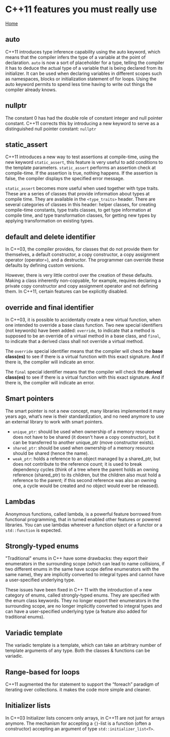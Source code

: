 # C++11 features you must really use

[Home](../README.md)

## auto

C++11 introduces type inference capability using the auto keyword, which means that the compiler infers the type of a variable at the point of declaration. `auto` is now a sort of placeholder for a type, telling the compiler it has to deduce the actual type of a variable that is being declared from its initializer. It can be used when declaring variables in different scopes such as namespaces, blocks or initialization statement of for loops. Using the auto keyword permits to spend less time having to write out things the compiler already knows.

## nullptr

The constant 0 has had the double role of constant integer and null pointer constant. C++11 corrects this by introducing a new keyword to serve as a distinguished null pointer constant: `nullptr`

## static_assert

C++11 introduces a new way to test assertions at compile-time, using the new keyword `static_assert`, this feature is very useful to add conditions to the template parameters. `static_assert` performs an assertion check at compile-time. If the assertion is true, nothing happens. If the assertion is false, the compiler displays the specified error message.

`static_assert` becomes more useful when used together with type traits. These are a series of classes that provide information about types at compile time. They are available in the `<type_traits>` header. There are several categories of classes in this header: helper classes, for creating compile-time constants, type traits classes, to get type information at compile time, and type transformation classes, for getting new types by applying transformation on existing types.

## default and delete identifier

In C++03, the compiler provides, for classes that do not provide them for themselves, a default constructor, a copy constructor, a copy assignment operator (operator=), and a destructor. The programmer can override these defaults by defining custom versions.

However, there is very little control over the creation of these defaults. Making a class inherently non-copyable, for example, requires declaring a private copy constructor and copy assignment operator and not defining them. In C++11, certain features can be explicitly disabled.

## override and final identifier

In C++03, it is possible to accidentally create a new virtual function, when one intended to override a base class function. Two new special identifiers (not keywords) have been added: `override`, to indicate that a method is supposed to be an override of a virtual method in a base class, and `final`, to indicate that a derived class shall not override a virtual method.

The `override` special identifier means that the compiler will check the **base class(es)** to see if there is a virtual function with this exact signature. And if there is, the compiler will indicate an error.

The `final` special identifier means that the compiler will check the **derived class(es)** to see if there is a virtual function with this exact signature. And if there is, the compiler will indicate an error.

## Smart pointers

The smart pointer is not a new concept, many libraries implemented it many years ago, what’s new is their standardization, and no need anymore to use an external library to work with smart pointers.

- `unique_ptr`: should be used when ownership of a memory resource does not have to be shared (it doesn't have a copy constructor), but it can be transferred to another unique_ptr (move constructor exists).
- `shared_ptr`: should be used when ownership of a memory resource should be shared (hence the name).
- `weak_ptr`: holds a reference to an object managed by a shared_ptr, but does not contribute to the reference count; it is used to break dependency cycles (think of a tree where the parent holds an owning reference (shared_ptr) to its children, but the children also must hold a reference to the parent; if this second reference was also an owning one, a cycle would be created and no object would ever be released).

## Lambdas

Anonymous functions, called lambda, is a powerful feature borrowed from functional programming, that in turned enabled other features or powered libraries. You can use lambdas wherever a function object or a functor or a `std::function` is expected.

## Strongly-typed enums

"Traditional" enums in C++ have some drawbacks: they export their enumerators in the surrounding scope (which can lead to name collisions, if two different enums in the same have scope define enumerators with the same name), they are implicitly converted to integral types and cannot have a user-specified underlying type.

These issues have been fixed in C++ 11 with the introduction of a new category of enums, called strongly-typed enums. They are specified with the enum class keywords. They no longer export their enumerators in the surrounding scope, are no longer implicitly converted to integral types and can have a user-specified underlying type (a feature also added for traditional enums).

## Variadic template

The variadic template is a template, which can take an arbitrary number of template arguments of any type. Both the classes & functions can be variadic.

## Range-based for loops

C++11 augmented the for statement to support the “foreach” paradigm of iterating over collections. it makes the code more simple and cleaner.

## Initializer lists

In C++03 Initializer lists concern only arrays, in C++11 are not just for arrays anymore. The mechanism for accepting a `{}`-list is a function (often a constructor) accepting an argument of type `std::initializer_list<T>`.
